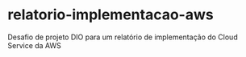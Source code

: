 # relatorio-implementacao-aws
Desafio de projeto DIO para um relatório de implementação do Cloud Service da AWS
